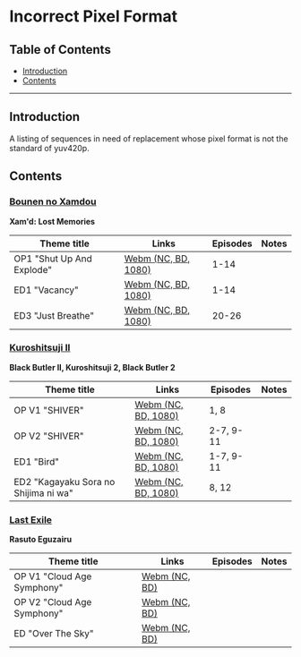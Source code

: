 # Incorrect Pixel Format

## Table of Contents

* [Introduction](#introduction)
* [Contents](#contents)

---

## Introduction

A listing of sequences in need of replacement whose pixel format is not the standard of yuv420p.

## Contents

### [Bounen no Xamdou](https://myanimelist.net/anime/4177/)
**Xam'd: Lost Memories**

Theme title|Links|Episodes|Notes
-|-|-|-
OP1 "Shut Up And Explode"|[Webm \(NC, BD, 1080)](https://animethemes.moe/video/BounenNoXamdou-OP1.webm)|1-14|
ED1 "Vacancy"|[Webm \(NC, BD, 1080)](https://animethemes.moe/video/BounenNoXamdou-ED1.webm)|1-14|
ED3 "Just Breathe"|[Webm \(NC, BD, 1080)](https://animethemes.moe/video/BounenNoXamdou-ED3.webm)|20-26|

### [Kuroshitsuji II](https://myanimelist.net/anime/6707/)
**Black Butler II, Kuroshitsuji 2, Black Butler 2**

Theme title|Links|Episodes|Notes
-|-|-|-
OP V1 "SHIVER"|[Webm \(NC, BD, 1080)](https://animethemes.moe/video/KuroshitsujiS2-OP1.webm)|1, 8|
OP V2 "SHIVER"|[Webm \(NC, BD, 1080)](https://animethemes.moe/video/KuroshitsujiS2-OP1v2.webm)|2-7, 9-11|
ED1 "Bird"|[Webm \(NC, BD, 1080)](https://animethemes.moe/video/KuroshitsujiS2-ED1.webm)|1-7, 9-11|
ED2 "Kagayaku Sora no Shijima ni wa"|[Webm \(NC, BD, 1080)](https://animethemes.moe/video/KuroshitsujiS2-ED2.webm)|8, 12|

### [Last Exile](https://myanimelist.net/anime/97/)
**Rasuto Eguzairu**

Theme title|Links|Episodes|Notes
-|-|-|-
OP V1 "Cloud Age Symphony"|[Webm \(NC, BD)](https://animethemes.moe/video/LastExile-OP1.webm)||
OP V2 "Cloud Age Symphony"|[Webm \(NC, BD)](https://animethemes.moe/video/LastExile-OP1v2.webm)||
ED "Over The Sky"|[Webm \(NC, BD)](https://animethemes.moe/video/LastExile-ED1.webm)||
